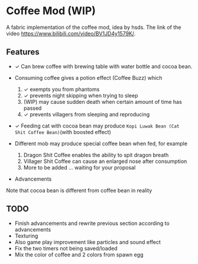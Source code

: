 # Coffee Mod (WIP)
A fabric implementation of the coffee mod, idea by hsds. The link of the video https://www.bilibili.com/video/BV1JD4y1579K/.

## Features
- ✓ Can brew coffee with brewing table with water bottle and cocoa bean.
- Consuming coffee gives a potion effect (Coffee Buzz) which
  1. ✓ exempts you from phantoms
  2. ✓ prevents night skipping when trying to sleep
  3. (WIP) may cause sudden death when certain amount of time has passed
  4. ✓ prevents villagers from sleeping and reproducing

- ✓ Feeding cat with cocoa bean may produce `Kopi Luwak Bean (Cat Shit Coffee Bean)`(with boosted effect) 
- Different mob may produce special coffee bean when fed, for example
  1. Dragon Shit Coffee enables the ability to spit dragon breath
  2. Villager Shit Coffee can cause an enlarged nose after consumption
  3. More to be added ... waiting for your proposal
- Advancements

Note that cocoa bean is different from coffee bean in reality

## TODO
- Finish advancements and rewrite previous section according to advancements
- Texturing
- Also game play improvement like particles and sound effect
- Fix the two timers not being saved/loaded
- Mix the color of coffee and 2 colors from spawn egg